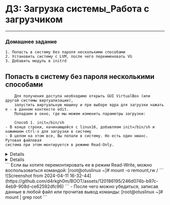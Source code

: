 # ДЗ: Загрузка системы_Работа с загрузчиком
-----------------------------------------------------------------------
### Домашнее задание

    1. Попасть в систему без пароля несколькими способами
    2. Установить систему с LVM, после чего переименовать VG
    3. Добавить модуль в initrd

## Попасть в систему без пароля несколькими способами
```
    Для получения доступа необходимо открыть GUI VirtualBox (или другой системы виртуализации), 
    запустить виртуальную машину и при выборе ядра для загрузки нажать e - в данном контексте edit. 
    Попадаем в окно, где мы можем изменить параметры загрузки:
```
```
    Способ 1. init=/bin/sh
- В конце строки, начинающейся с linux16, добавляем init=/bin/sh и нажимаем сtrl-x для загрузки в систему
- В целом на этом все, Вы попали в систему. Но есть один нюанс. Рутовая файловая
система при этом монтируется в режиме Read-Only.
```
<details> 
![Screenshot from 2024-04-11 16-30-47](https://github.com/d4rkgh0m/BOOT/assets/120186195/28cb41d9-450c-456a-a9c8-337bdfe1ec37) 
</details>
<details> ![Screenshot from 2024-04-11 16-32-44](https://github.com/d4rkgh0m/BOOT/assets/120186195/bb37ac9e-9dce-437e-bca5-f67bf46bd6df) </details>
```
Если вы хотите перемонтировать ее в режим Read-Write, можно воспользоваться командой:
[root@otuslinux ~]# mount -o remount,rw /
```
![Screenshot from 2024-04-11 16-32-44](https://github.com/d4rkgh0m/BOOT/assets/120186195/246d074b-b97c-4eb9-908d-ce62592dfc96)
```
- После чего можно убедиться, записав данные в любой файл или прочитав вывод
команды:
[root@otuslinux ~]# mount | grep root
```   
  



